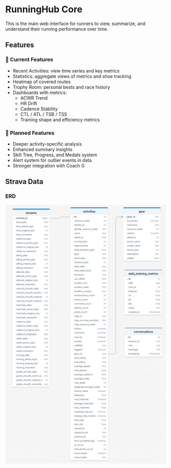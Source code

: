 # RunningHub Core

This is the main web interface for runners to view, summarize, and understand their running performance over time.

## Features

### 📌 Current Features 
- Recent Activities: view time series and key metrics
- Statistics: aggregate views of metrics and shoe tracking
- Heatmap of covered routes
- Trophy Room: personal bests and race history
- Dashboards with metrics:
  - ACWR Trend
  - HR Drift
  - Cadence Stability
  - CTL / ATL / TSB / TSS
  - Training shape and efficiency metrics

### 🚀 Planned Features
- Deeper activity-specific analysis
- Enhanced summary insights
- Skill Tree, Progress, and Medals system
- Alert system for outlier events in data
- Stronger integration with Coach G

## Strava Data

### ERD
![Strava ERD](images/strava_db_diagram.png)